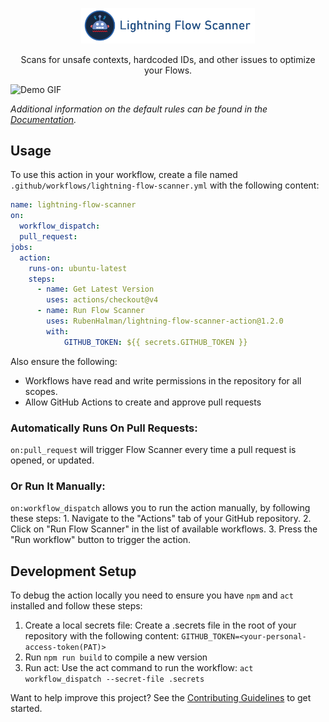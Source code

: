 <p align="center">
  <a href="https://github.com/Flow-Scanner">
    <img src="https://raw.githubusercontent.com/Flow-Scanner/lightning-flow-scanner-core/main/media/bannerslim.png" style="width: 55%;" />
  </a>
</p>
<p align="center">Scans for unsafe contexts, hardcoded IDs, and other issues to optimize your Flows.</p>

![Demo GIF](media/lfsaction.gif)

_Additional information on the default rules can be found in the [Documentation](https://flow-scanner.github.io/lightning-flow-scanner-core/)._

## Usage

To use this action in your workflow, create a file named `.github/workflows/lightning-flow-scanner.yml` with the following content:

```yaml
name: lightning-flow-scanner
on:
  workflow_dispatch:
  pull_request:
jobs:
  action:
    runs-on: ubuntu-latest
    steps:
      - name: Get Latest Version
        uses: actions/checkout@v4
      - name: Run Flow Scanner
        uses: RubenHalman/lightning-flow-scanner-action@1.2.0
        with:
            GITHUB_TOKEN: ${{ secrets.GITHUB_TOKEN }}
```

Also ensure the following:

- Workflows have read and write permissions in the repository for all scopes.
- Allow GitHub Actions to create and approve pull requests

### Automatically Runs On Pull Requests:

`on:pull_request` will trigger Flow Scanner every time a pull request is opened, or updated.

### Or Run It Manually:

`on:workflow_dispatch` allows you to run the action manually, by following these steps:
    1. Navigate to the "Actions" tab of your GitHub repository.
    2. Click on "Run Flow Scanner" in the list of available workflows.
    3. Press the "Run workflow" button to trigger the action.

## Development Setup

To debug the action locally you need to ensure you have `npm` and `act` installed and follow these steps:

1. Create a local secrets file: Create a .secrets file in the root of your repository with the following content:
   `GITHUB_TOKEN=<your-personal-access-token(PAT)>`
2. Run `npm run build` to compile a new version
3. Run act: Use the act command to run the workflow:
   `act workflow_dispatch --secret-file .secrets`

Want to help improve this project? See the [Contributing Guidelines](https://github.com/Flow-Scanner/lightning-flow-scanner-core/blob/main/CONTRIBUTING.md) to get started.
